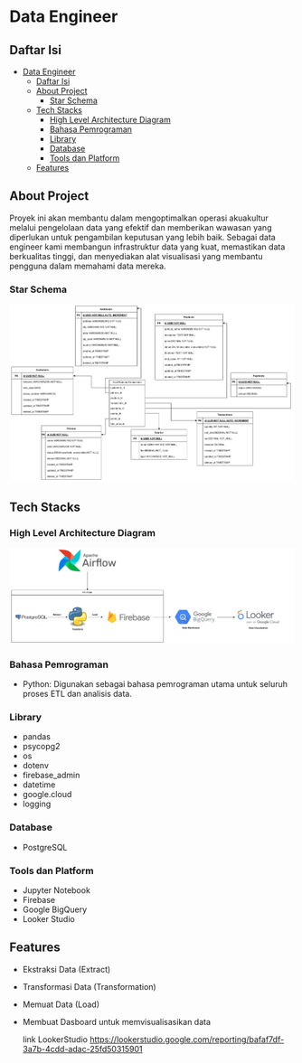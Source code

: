 
# Data Engineer 
<!-- Daftar Isi -->
## Daftar Isi
- [Data Engineer](#data-engineer)
  - [Daftar Isi](#daftar-isi)
  - [About Project](#about-project)
    - [Star Schema](#star-schema)
  - [Tech Stacks](#tech-stacks)
    - [High Level Architecture Diagram](#High-level-architecture-diagram)
    - [Bahasa Pemrograman](#bahasa-pemrograman)
    - [Library](#library)
    - [Database](#database)
    - [Tools dan Platform](#tools-dan-platform)
  - [Features](#features)

## About Project
Proyek ini akan membantu dalam mengoptimalkan operasi akuakultur melalui pengelolaan data yang efektif dan memberikan wawasan yang diperlukan untuk pengambilan keputusan yang lebih baik. Sebagai data engineer kami membangun infrastruktur data yang kuat, memastikan data berkualitas tinggi, dan menyediakan alat visualisasi yang membantu pengguna dalam memahami data mereka.

### Star Schema
![alt text](<star skema.png>)
## Tech Stacks

### High Level Architecture Diagram
![alt text](<HLA Diagram.png>)

### Bahasa Pemrograman
- Python: Digunakan sebagai bahasa pemrograman utama untuk seluruh proses ETL dan analisis data.

### Library
- pandas
- psycopg2
- os
- dotenv 
- firebase_admin
- datetime 
- google.cloud
- logging

### Database
- PostgreSQL

### Tools dan Platform
- Jupyter Notebook
- Firebase
- Google BigQuery
- Looker Studio

## Features
- Ekstraksi Data (Extract)
- Transformasi Data (Transformation)
- Memuat Data (Load)
- Membuat Dasboard untuk memvisualisasikan data 
  
  link LookerStudio
  https://lookerstudio.google.com/reporting/bafaf7df-3a7b-4cdd-adac-25fd50315901
  